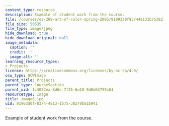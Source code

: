 ```yaml
---
content_type: resource
description: Example of student work from the course.
file: /courses/es-298-art-of-color-spring-2005/91903a0f837448131b7538279ba1b941_image6.jpg
file_size: 50635
file_type: image/jpeg
hide_download: true
hide_download_original: null
image_metadata:
  caption: ''
  credit: ''
  image-alt: ''
learning_resource_types:
- Projects
license: https://creativecommons.org/licenses/by-nc-sa/4.0/
ocw_type: OCWImage
parent_title: Projects
parent_type: CourseSection
parent_uid: 1c4032ea-8d6c-7f25-6a10-9d8d63799c61
resourcetype: Image
title: image6.jpg
uid: 91903a0f-8374-4813-1b75-38279ba1b941
---
```

Example of student work from the course.